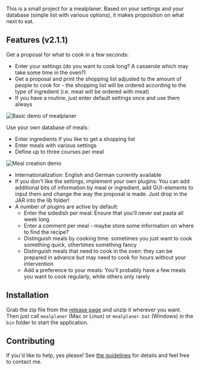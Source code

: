 This is a small project for a mealplaner. Based on your settings and your database (simple list with various options), it makes proposition on what next to eat. 

## Features (v2.1.1)

Get a proposal for what to cook in a few seconds:

- Enter your settings (do you want to cook long? A casserole which may take some time in the oven?)
- Get a proposal and print the shopping list adjusted to the amount of people to cook for - the shopping list will be ordered according to the type of ingredient (i.e. meat will be ordered with meat)
- If you have a routine, just enter default settings once and use them always

![Basic demo of mealplaner](demos/basic_mealplaner.gif)

Use your own database of meals: 

- Enter ingredients if you like to get a shopping list
- Enter meals with various settings
- Define up to three courses per meal

![Meal creation demo](demos/mealplaner_create_database.gif)

- Internationalization: English and German currently available
- If you don't like the settings, implement your own plugins: You can add additional bits of information by meal or ingredient, add GUI-elements to input them and change the way the proposal is made. Just drop in the JAR into the lib folder!
- A number of plugins are active by default:
  * Enter the sidedish per meal: Ensure that you'll never eat pasta all week long
  * Enter a comment per meal - maybe store some information on where to find the recipe?
  * Distinguish meals by cooking time: sometimes you just want to cook something quick, othertimes something fancy
  * Distinguish meals that need to cook in the oven: they can be prepared in advance but may need to cook for hours without your intervention
  * Add a preference to your meals: You'll probably have a few meals you want to cook regularly, while others only rarely

## Installation

Grab the zip file from the [release page](https://github.com/Martin-Idel/mealplaner/releases/tag/v2.1.1) and unzip it wherever you want. Then just call `mealplaner` (Mac or Linux) or `mealplaner.bat` (Windows) in the `bin` folder to start the application.

## Contributing

If you'd like to help, yes please! See [the guidelines](https://github.com/Martin-Idel/mealplaner/blob/master/CONTRIBUTING.md) for details and feel free to contact me.
